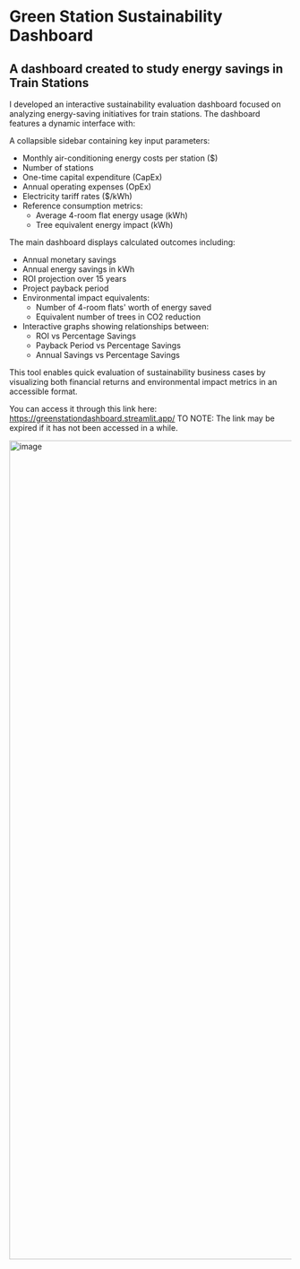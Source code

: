 # Green Station Sustainability Dashboard 
## A dashboard created to study energy savings in Train Stations

I developed an interactive sustainability evaluation dashboard focused on analyzing energy-saving initiatives for train stations. The dashboard features a dynamic interface with:

A collapsible sidebar containing key input parameters:
  
  - Monthly air-conditioning energy costs per station ($)
  - Number of stations
  - One-time capital expenditure (CapEx)
  - Annual operating expenses (OpEx)
  - Electricity tariff rates ($/kWh)
  - Reference consumption metrics:
    - Average 4-room flat energy usage (kWh)
    - Tree equivalent energy impact (kWh)

The main dashboard displays calculated outcomes including:

- Annual monetary savings
- Annual energy savings in kWh
- ROI projection over 15 years
- Project payback period
- Environmental impact equivalents:
  - Number of 4-room flats' worth of energy saved
  - Equivalent number of trees in CO2 reduction
- Interactive graphs showing relationships between:
  - ROI vs Percentage Savings
  - Payback Period vs Percentage Savings
  - Annual Savings vs Percentage Savings

This tool enables quick evaluation of sustainability business cases by visualizing both financial returns and environmental impact metrics in an accessible format.

You can access it through this link here: https://greenstationdashboard.streamlit.app/
TO NOTE: The link may be expired if it has not been accessed in a while.



<img width="1460" alt="image" src="https://github.com/user-attachments/assets/5b7b6ed2-35f4-4c00-96f2-d9fbfcc4e867" />

